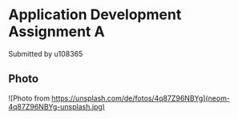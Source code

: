 # Application Development Assignment A

Submitted by u108365


## Photo
![Photo from https://unsplash.com/de/fotos/4q87Z96NBYg](neom-4q87Z96NBYg-unsplash.jpg) 
